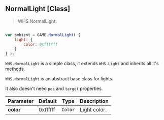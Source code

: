 <h2 class="wsl" id="normal">NormalLight [Class]</h2>

> WHS.NormalLight:

```javascript

var ambient = GAME.NormalLight( {
    light: {
        color: 0xffffff
    }
} );

```

`WHS.NormalLight` is a simple class, it extends `WHS.Light` and inherits all it's methods.

`WHS.NormalLight` is an abstract base class for lights.

It also doesn't need `pos` and `target` properties.

Parameter         |       Default        | Type      | Description |
----------------- | -------------------- | --------- | ----------- |
**color**         | 0xffffff             | `Color`   | Light color.
